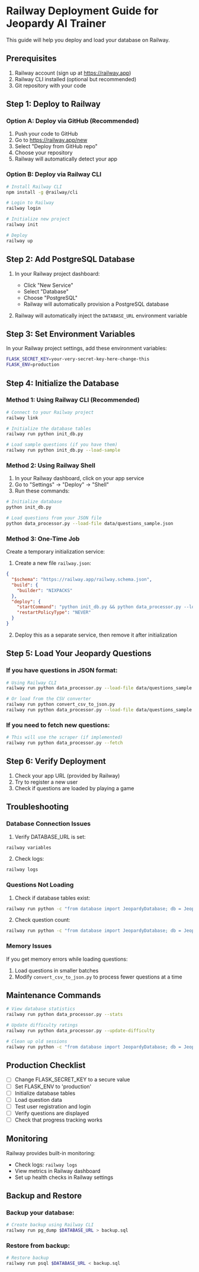 # Railway Deployment Guide for Jeopardy AI Trainer

This guide will help you deploy and load your database on Railway.

## Prerequisites

1. Railway account (sign up at https://railway.app)
2. Railway CLI installed (optional but recommended)
3. Git repository with your code

## Step 1: Deploy to Railway

### Option A: Deploy via GitHub (Recommended)

1. Push your code to GitHub
2. Go to https://railway.app/new
3. Select "Deploy from GitHub repo"
4. Choose your repository
5. Railway will automatically detect your app

### Option B: Deploy via Railway CLI

```bash
# Install Railway CLI
npm install -g @railway/cli

# Login to Railway
railway login

# Initialize new project
railway init

# Deploy
railway up
```

## Step 2: Add PostgreSQL Database

1. In your Railway project dashboard:
   - Click "New Service"
   - Select "Database"
   - Choose "PostgreSQL"
   - Railway will automatically provision a PostgreSQL database

2. Railway will automatically inject the `DATABASE_URL` environment variable

## Step 3: Set Environment Variables

In your Railway project settings, add these environment variables:

```bash
FLASK_SECRET_KEY=your-very-secret-key-here-change-this
FLASK_ENV=production
```

## Step 4: Initialize the Database

### Method 1: Using Railway CLI (Recommended)

```bash
# Connect to your Railway project
railway link

# Initialize the database tables
railway run python init_db.py

# Load sample questions (if you have them)
railway run python init_db.py --load-sample
```

### Method 2: Using Railway Shell

1. In your Railway dashboard, click on your app service
2. Go to "Settings" → "Deploy" → "Shell"
3. Run these commands:

```bash
# Initialize database
python init_db.py

# Load questions from your JSON file
python data_processor.py --load-file data/questions_sample.json
```

### Method 3: One-Time Job

Create a temporary initialization service:

1. Create a new file `railway.json`:

```json
{
  "$schema": "https://railway.app/railway.schema.json",
  "build": {
    "builder": "NIXPACKS"
  },
  "deploy": {
    "startCommand": "python init_db.py && python data_processor.py --load-file data/questions_sample.json",
    "restartPolicyType": "NEVER"
  }
}
```

2. Deploy this as a separate service, then remove it after initialization

## Step 5: Load Your Jeopardy Questions

### If you have questions in JSON format:

```bash
# Using Railway CLI
railway run python data_processor.py --load-file data/questions_sample.json

# Or load from the CSV converter
railway run python convert_csv_to_json.py
railway run python data_processor.py --load-file data/questions_sample.json
```

### If you need to fetch new questions:

```bash
# This will use the scraper (if implemented)
railway run python data_processor.py --fetch
```

## Step 6: Verify Deployment

1. Check your app URL (provided by Railway)
2. Try to register a new user
3. Check if questions are loaded by playing a game

## Troubleshooting

### Database Connection Issues

1. Verify DATABASE_URL is set:
```bash
railway variables
```

2. Check logs:
```bash
railway logs
```

### Questions Not Loading

1. Check if database tables exist:
```bash
railway run python -c "from database import JeopardyDatabase; db = JeopardyDatabase(); print('DB initialized')"
```

2. Check question count:
```bash
railway run python -c "from database import JeopardyDatabase; db = JeopardyDatabase(); cats = db.get_categories(); print(f'Total categories: {len(cats)}')"
```

### Memory Issues

If you get memory errors while loading questions:

1. Load questions in smaller batches
2. Modify `convert_csv_to_json.py` to process fewer questions at a time

## Maintenance Commands

```bash
# View database statistics
railway run python data_processor.py --stats

# Update difficulty ratings
railway run python data_processor.py --update-difficulty

# Clean up old sessions
railway run python -c "from database import JeopardyDatabase; db = JeopardyDatabase(); db.cleanup_old_sessions(30)"
```

## Production Checklist

- [ ] Change FLASK_SECRET_KEY to a secure value
- [ ] Set FLASK_ENV to 'production'
- [ ] Initialize database tables
- [ ] Load question data
- [ ] Test user registration and login
- [ ] Verify questions are displayed
- [ ] Check that progress tracking works

## Monitoring

Railway provides built-in monitoring:
- Check logs: `railway logs`
- View metrics in Railway dashboard
- Set up health checks in Railway settings

## Backup and Restore

### Backup your database:
```bash
# Create backup using Railway CLI
railway run pg_dump $DATABASE_URL > backup.sql
```

### Restore from backup:
```bash
# Restore backup
railway run psql $DATABASE_URL < backup.sql
```